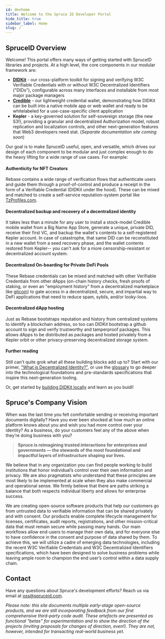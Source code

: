 ```yaml
---
id: devhome
title: Welcome to the Spruce ID Developer Portal
hide_title: true
sidebar_label: Home
slug: /
---
```


## SpruceID Overview

Welcome! This portal offers many ways of getting started with SpruceID libraries
and projects.  At a high level, the core components in our modular framework
are:

- [**DIDKit**](/docs/didkit) - our cross-platform toolkit for signing and
  verifying W3C Verifiable Credentials with or without W3C Decentralized
  Identifiers ("DIDs"), configurable across many interfaces and installable from
  most major package managers
- [**Credible**](/docs/credible) - our lightweight credential wallet,
  demonstrating how DIDKit can be built into a native mobile app or web wallet
  and ready to be whitelabeled for a use-case-specific client application
- **Kepler** - a key-governed solution for self-sovereign storage (the new S3!),
  providing a granular and decentralized Authorization model, robust replication
  and localization controls, and other next-generation features that Web3
  developers need stat. (*Separate documentation site coming soon*)

Our goal is to make SpruceID useful, open, and versatile, which drives our
design of each component to be modular and just complex enough to do the heavy
lifting for a wide range of use cases.  For example:

#### Authenticity for NFT Creators
Rebase contains a wide range of verification flows that authenticate users and
guide them through a proof-of-control and produce a receipt in the form of a
Verifiable Credential (DIDKit under the hood). These can be mixed and matched to
create a self-service reputation-system portal like
[TzProfiles.com](https://tzprofiles.com).

#### Decentralized backup and recovery of a decentralized identity
It takes less than a minute for any user to install a stock-model Credible
mobile wallet from a Big Name App Store, generate a unique, private DID, receive
their first VC, and backup the wallet's contents to a self-registered Kepler
account. In case of catastrophe, that same DID can be reconstituted in a new
wallet from a seed recovery phase, and the wallet contents restored from
Kepler-- you can't ask for a more censorship-resistant or decentralized account
system.

#### Decentralized On-boarding for Private DeFi Pools
These Rebase credentials can be mixed and matched with other Verifiable
Credentials from other dApps (on-chain history checks, fresh proofs of staking,
or even an "employment history" from a decentralized marketplace like
[gitcoin](https://gitcoin.co)) to gate access in a decentralized, secure, and
impartial way to DeFi applications that need to reduce spam, sybils, and/or
looky-loos.

#### Decentralized dApp hosting
Just as Rebase bootstraps reputation and history from centralized systems to
identify a blockchain address, so too can DIDKit bootstrap a github account to
sign and verify trustworthy and tamperproof packages. This allows dApps to be
distributed as packages and hosted privately from a Kepler orbit or other
privacy-preserving decentralized storage system.

#### Further reading
Still can't quite grok what all these building blocks add up to? Start with our
primer, ["What is Decentralized Identity?"](primer.md), or use the
[glossary](glossary.md) to go deeper into the technological foundations and
pre-standards specifications that inspire this next-generation tooling.

Or, get started by [building DIDKit locally](didkit/intro.md#getting-started)
and learn as you buidl! 

## Spruce's Company Vision

When was the last time you felt comfortable sending or receiving important
documents digitally? Have you ever been shocked at how much an online platform
knows about you and wish you had more control over your identity? As a business,
do your customers feel any of the above when they’re doing business with you?

> **Spruce is reimagining trusted interactions for enterprises and governments — the
> stewards of the most foundational and impactful layers of infrastructure shaping
> our lives.**
 
We believe that in any organization you can find people working to build
institutions that honor individual’s control over their own information and
privacy.  We are also pragmatists who understand that these principles are most
likely to be implemented at scale when they also make commercial and operational
sense. We firmly believe that there are paths striking a balance that both
respects individual liberty and allows for enterprise success.

We are creating open-source software products that help our customers go from
untrusted data to verifiable information that can be shared privately and with
consent. Our products enable complete lifecycle management for licenses,
certificates, audit reports, registrations, and other mission-critical data that
must remain secure while passing many hands. Our main workflows allow end-users
to manage their own data, and for everyone else to have confidence in the
consent and purpose of data shared by them. To achieve this, we will utilize a
cadre of emerging data technologies, including the recent W3C Verifiable
Credentials and W3C Decentralized Identifiers specifications, which have been
designed to solve business problems while leaving ample room to champion the end
user’s control within a data supply chain.

## Contact

Have any questions about Spruce's development efforts? Reach us via email at
oss@spruceid.com.

_Please note: this site documents multiple early-stage open-source products, and
we are still incorporating feedback from our first comprehensive third-party
code audit. These artefacts are presented as functional "betas" for
experimentation and to show the direction of the projects (inviting proposals
for changes of direction, even!). They are not, however, intended for
transacting real-world business yet._